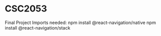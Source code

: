 # CSC2053
Final Project
  Imports needed:
  npm install @react-navigation/native
  npm install @react-navigation/stack


